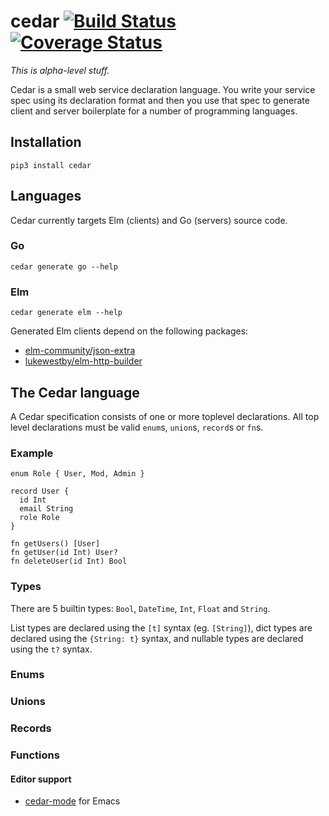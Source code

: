 # cedar [![Build Status](https://travis-ci.org/Bogdanp/cedar.svg?branch=master)](https://travis-ci.org/Bogdanp/cedar) [![Coverage Status](https://coveralls.io/repos/github/Bogdanp/cedar/badge.svg?branch=master)](https://coveralls.io/github/Bogdanp/cedar?branch=master)

_This is alpha-level stuff._

Cedar is a small web service declaration language.  You write your
service spec using its declaration format and then you use that spec
to generate client and server boilerplate for a number of programming
languages.

## Installation

`pip3 install cedar`

## Languages

Cedar currently targets Elm (clients) and Go (servers) source code.

### Go

`cedar generate go --help`

### Elm

`cedar generate elm --help`

Generated Elm clients depend on the following packages:

* [elm-community/json-extra][json-extra]
* [lukewestby/elm-http-builder][http-builder]


[json-extra]: http://package.elm-lang.org/packages/elm-community/json-extra/1.0.0/
[http-builder]: http://package.elm-lang.org/packages/lukewestby/elm-http-builder/2.0.0/

## The Cedar language

A Cedar specification consists of one or more toplevel declarations.
All top level declarations must be valid `enum`s, `union`s, `record`s
or `fn`s.

### Example

``` cedar
enum Role { User, Mod, Admin }

record User {
  id Int
  email String
  role Role
}

fn getUsers() [User]
fn getUser(id Int) User?
fn deleteUser(id Int) Bool
```

### Types

There are 5 builtin types: `Bool`, `DateTime`, `Int`, `Float` and
`String`.

List types are declared using the `[t]` syntax (eg. `[String]`), dict
types are declared using the `{String: t}` syntax, and nullable types
are declared using the `t?` syntax.

### Enums

### Unions

### Records

### Functions

#### Editor support

* [cedar-mode][cedar-mode] for Emacs


[cedar-mode]: https://github.com/Bogdanp/cedar-mode
